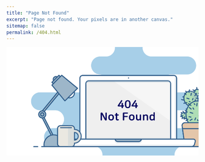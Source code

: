 ```yaml
---
title: "Page Not Found"
excerpt: "Page not found. Your pixels are in another canvas."
sitemap: false
permalink: /404.html
---
```


![](/assets/images/404.png)
